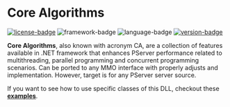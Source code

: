 # Core Algorithms
[![license-badge]][license] ![framework-badge] ![language-badge] [![version-badge]][version]

**Core Algorithms**, also known with acronym CA, are a collection of features available in .NET framework that enhances PServer performance related to multithreading, parallel programming and concurrent programming scenarios. Can be ported to any MMO interface with properly adjusts and implementation. However, target is for any PServer server source.

If you want to see how to use specific classes of this DLL, checkout these [**examples**][examples].

[examples]: /examples
[license]: /LICENSE
[version]: /releases/latest

[license-badge]: https://img.shields.io/badge/MIT-gray?style=for-the-badge
[language-badge]: https://img.shields.io/badge/7.2-purple?logo=c-sharp&style=for-the-badge
[framework-badge]: https://img.shields.io/badge/4.7.2-purple?logo=.net&style=for-the-badge
[version-badge]: https://img.shields.io/github/release/Devwarlt/core-algorithms?color=black&logo=github&style=for-the-badge
